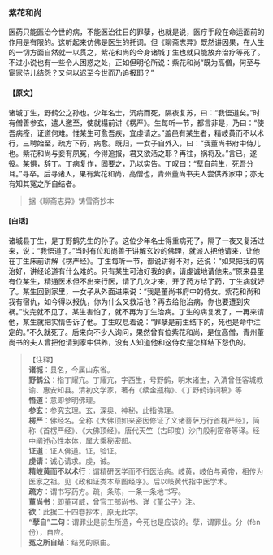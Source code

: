 <script type="text/javascript">
    var head = document.getElementsByTagName('head')[0];
    cssURL = '/public/liao.css';
    linkTag = document.createElement('link');
    linkTag.href = cssURL;
    linkTag.setAttribute('type','text/css');
    linkTag.setAttribute('rel','stylesheet');
    head.appendChild(linkTag);
</script>
### 紫花和尚

医药只能医治今世的病，不能医治往日的罪孽，也就是说，医疗手段在命运面前的作用是有限的。这听起来仿佛是医生的托词。但《聊斋志异》既然讲因果，在人生的一切方面自然就一以贯之，紫花和尚的今身诸城丁生也就只能放弃治疗等死了。不过小说也有一些令人困惑之处，正如但明伦所说：紫花和尚“既为高僧，何至与宦家侍儿结怨？又何以迟至今世而乃追报耶？”

#### 【原文】
<section>
诸城丁生，野鹤公之孙也。少年名士，沉病而死，隔夜复苏，曰：“我悟道矣。”时有僧善参玄，遣人邀至，使就榻前讲《楞严》。生每听一节，都言非是，乃曰：“使吾病痊，证道何难。惟某生可愈吾疾，宜虔请之。”盖邑有某生者，精岐黄而不以术行，三聘始至，疏方下药，病愈。既归，一女子自外入，曰：“我董尚书府中侍儿也。紫花和尚与妾有夙冤，今得追报，君又欲活之耶？再往，祸将及。”言已，遂役。某惧，辞丁。丁病复作，固要之，乃以实告。丁叹曰：“孽自前生，死吾分耳。”寻卒。后寻诸人，果有紫花和尚，高僧也，青州董尚书夫人尝供养家中；亦无有知其冤之所自结者。

</section>

> 据《聊斋志异》铸雪斋抄本

#### [白话]
<aside>

诸城县丁生，是丁野鹤先生的孙子。这位少年名士得重病死了，隔了一夜又复活过来，说：“我悟道了。”当时有位和尚善于讲解玄妙的佛理，就派人把他请来，让他在丁生床前讲解《楞严经》。丁生每听一节，都说讲得不对，还说：“如果把我的病治好，讲经论道有什么难的。只有某生可治好我的病，请虔诚地请他来。”原来县里有位某生，精通医术但不出来行医，请了几次才来，开了药方给了药，丁生病就好了。某生回到家里，一女子从外面进来说：“我是董尚书府中的侍女。紫花和尚和我有宿仇，如今得以报仇，你为什么又救活他？再去给他治病，你也要遭到灾祸。”说完就不见了。某生害怕了，就不再为丁生治病。丁生的病复发了，一再来请他，某生就把实情告诉了他。丁生叹息着说：“罪孽是前生结下的，死也是命中注定的。”不久就死了。后来向不少人询问，果然曾有位紫花和尚，是位高僧，青州董尚书的夫人曾把他请到家中供养，没有人知道他和这侍女是怎样结下怨仇的。

</aside>

> 【注释】  
<b>诸城</b>：县名，今属山东省。  
<b>野鹤公</b>：指丁耀亢。丁耀亢，字西生，号野鹤，明末诸生，入清曾任客城教谕、惠安知县。清初文学家，著有《续金瓶梅》、《丁野鹤诗词稿》等  
<b>悟道</b>：意即参明佛理。  
<b>参玄</b>：参究玄理。玄，深奥、神秘，此指佛理。  
<b>楞严</b>：佛经名。全称《大佛顶如来密因修证了义诸菩萨万行首楞严经》，简称《首楞严经》、《大佛顶经》。唐代天竺（古印度）沙门般利密帝等译。经中阐述心性本体，属大乘秘密部。  
<b>证道</b>：证人佛道。证，验证。  
<b>虔请</b>：诚心请求。虔，诚。  
<b>精岐黄而不以术行</b>：谓精研医学而不行医治病。岐黄，岐伯与黄帝，相传为医家之祖。见《政和证类本草图经序》。后以岐黄代指中医学术。  
<b>疏方</b>：谓书写药方。疏，条陈，一条一条地书写。  
<b>董尚书</b>：即董可威，曾官工部尚书。详《董公子》注。  
<b>欲</b>：此据二十四卷抄本，原无此字。  
<b>“孽自”二句</b>：谓罪业是前生所造，今死也是应该的。孽，谓罪业。分（fèn份），自应。  
<b>冤之所自结</b>：结冤的原由。  
